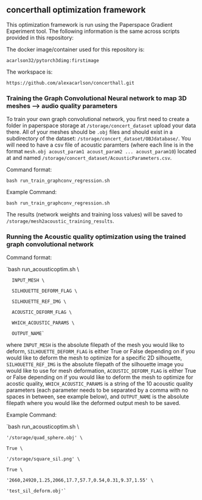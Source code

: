 ## concerthall optimization framework

This optimization framework is run using the Paperspace Gradient Experiment tool. The following information is the same across 
scripts provided in this repository:


The docker image/container used for this repository is:

`acarlson32/pytorch3dimg:firstimage`


The workspace is:

`https://github.com/alexacarlson/concerthall.git`


### Training the Graph Convolutional Neural network to map 3D meshes --> audio quality parameters
To train your own graph convolutional network, you first need to create a folder in paperspace storage at `/storage/concert_dataset` upload your data there. All of your meshes should be `.obj` files and should exist in a subdirectory of the dataset: `/storage/concert_dataset/OBJdatabase/`. You will need to have a csv file of acoustic paramters (where each line is in the format `mesh.obj acoust_param1 acoust_param2 ... acoust_param10`) located at and named `/storage/concert_dataset/AcousticParameters.csv`.

Command format:

`bash run_train_graphconv_regression.sh`

Example Command:

`bash run_train_graphconv_regression.sh`

The results (network weights and training loss values) will be saved to `/storage/mesh2acoustic_training_results`.

### Running the Acoustic quality optimization using the trained graph convolutional network

Command format:

`bash run_acousticoptim.sh \

      INPUT_MESH \
      
      SILHOUETTE_DEFORM_FLAG \
      
      SILHOUETTE_REF_IMG \
      
      ACOUSTIC_DEFORM_FLAG \
      
      WHICH_ACOUSTIC_PARAMS \
      
      OUTPUT_NAME`
      
      
where `INPUT_MESH` is the absolute filepath of the mesh you would like to deform, `SILHOUETTE_DEFORM_FLAG` is either True or False depending on if you would like to deform the mesh to optimize for a specific 2D silhouette, `SILHOUETTE_REF_IMG` is the absolute filepath of the silhouette image you would like to use for mesh deformation, `ACOUSTIC_DEFORM_FLAG` is either True or False depending on if you would like to deform the mesh to optimize for acostic quality, `WHICH_ACOUSTIC_PARAMS` is a string of the 10 acoustic quality parameters (each parameter needs to be separated by a comma with no spaces in between, see example below), and `OUTPUT_NAME` is the absolute filepath where you would like the deformed output mesh to be saved.


Example Command:

`bash run_acousticoptim.sh \

    '/storage/quad_sphere.obj' \
    
    True \
    
    '/storage/square_sil.png' \
    
    True \
    
    '2660,24920,1.25,2066,17.7,57.7,0.54,0.31,9.37,1.55' \
    
    'test_sil_deform.obj'`
    
    
